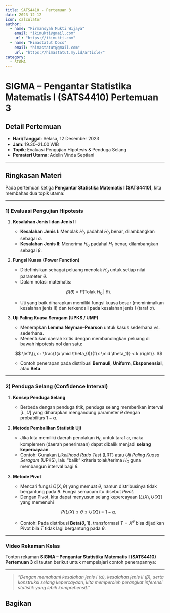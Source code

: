 ```yaml
--- 
title: SATS4410 - Pertemuan 3
date: 2023-12-12
icon: calculator
author:
  - name: "Firmansyah Mukti Wijaya"
    email: "ikimukti@gmail.com"
    url: "https://ikimukti.com"
  - name: "Himastatut Docs"
    email: "himastatut@gmail.com"
    url: "https://himastatut.my.id/article/"
category:
  - SIGMA
--- 
```


# SIGMA – Pengantar Statistika Matematis I (SATS4410) Pertemuan 3

## Detail Pertemuan

- **Hari/Tanggal**: Selasa, 12 Desember 2023  
- **Jam**: 19.30–21.00 WIB  
- **Topik**: Evaluasi Pengujian Hipotesis & Penduga Selang  
- **Pemateri Utama**: Adelin Vinda Septiani

--- 

## Ringkasan Materi

Pada pertemuan ketiga **Pengantar Statistika Matematis I (SATS4410)**, kita membahas dua topik utama:

--- 

### 1) Evaluasi Pengujian Hipotesis

1. **Kesalahan Jenis I dan Jenis II**  
   - **Kesalahan Jenis I**: Menolak $H_0$ padahal $H_0$ benar, dilambangkan sebagai $\alpha$.  
   - **Kesalahan Jenis II**: Menerima $H_0$ padahal $H_1$ benar, dilambangkan sebagai $\beta$.

2. **Fungsi Kuasa (Power Function)**  
   - Didefinisikan sebagai peluang menolak $H_0$ untuk setiap nilai parameter $\theta$.  
   - Dalam notasi matematis:

   $$
   \beta(\theta) \;=\; P(\text{Tolak } H_0 \,\big|\; \theta).
   $$

   - Uji yang baik diharapkan memiliki fungsi kuasa besar (meminimalkan kesalahan jenis II) dan terkendali pada kesalahan jenis I (taraf $\alpha$).

3. **Uji Paling Kuasa Seragam (UPKS / UMP)**  
   - Menerapkan **Lemma Neyman–Pearson** untuk kasus sederhana vs. sederhana.  
   - Menentukan daerah kritis dengan membandingkan peluang di bawah hipotesis nol dan satu:

   $$
   \left\{\,x : \frac{f(x \mid \theta_0)}{f(x \mid \theta_1)} < k \right\}.
   $$

   - Contoh penerapan pada distribusi **Bernauli**, **Uniform**, **Eksponensial**, atau **Beta**.

--- 

### 2) Penduga Selang (Confidence Interval)

1. **Konsep Penduga Selang**  
   - Berbeda dengan penduga titik, penduga selang memberikan interval $[L, U]$ yang diharapkan mengandung parameter $\theta$ dengan probabilitas $1 - \alpha$.  

2. **Metode Pembalikan Statistik Uji**  
   - Jika kita memiliki daerah penolakan $H_0$ untuk taraf $\alpha$, maka komplemen (daerah penerimaan) dapat dibalik menjadi **selang kepercayaan**.  
   - Contoh: Gunakan *Likelihood Ratio Test* (LRT) atau *Uji Paling Kuasa Seragam* (UPKS), lalu “balik” kriteria tolak/terima $H_0$ guna membangun interval bagi $\theta$.

3. **Metode Pivot**  
   - Mencari fungsi $Q(X,\theta)$ yang memuat $\theta$, namun distribusinya tidak bergantung pada $\theta$. Fungsi semacam itu disebut *Pivot*.  
   - Dengan Pivot, kita dapat menyusun selang kepercayaan $[L(X), U(X)]$ yang memenuhi

   $$
   P\bigl(L(X) \le \theta \le U(X)\bigr) \;=\; 1 - \alpha.
   $$

   - Contoh: Pada distribusi **Beta($\theta$, 1)**, transformasi $T = X^\theta$ bisa dijadikan Pivot bila $T$ tidak lagi bergantung pada $\theta$.

--- 

### Video Rekaman Kelas

Tonton rekaman **SIGMA – Pengantar Statistika Matematis I (SATS4410) Pertemuan 3** di tautan berikut untuk mempelajari contoh penerapannya:

<VidStack
  src="https://www.youtube.com/watch?v=OzMECNiqIGc"
  title="SIGMA - Pengantar Statistika Matematis I (SATS4410) Pertemuan 3"
/>

--- 

> *“Dengan memahami kesalahan jenis I ($\alpha$), kesalahan jenis II ($\beta$), serta konstruksi selang kepercayaan, kita memperoleh perangkat inferensi statistik yang lebih komprehensif.”*


## Bagikan
<Share colorful />
<GitContributors />
<GitChangelog />